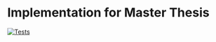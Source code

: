 # Implementation for Master Thesis

[![Tests](https://github.com/flyingdutchman23/thesis_implementation/workflows/Tests/badge.svg)](https://github.com/flyingdutchman23/thesis_implementation/actions?workflow=Tests)
